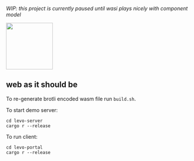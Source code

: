 _WIP: this project is currently paused until wasi plays nicely with component model_

<img src="https://raw.githubusercontent.com/velostudio/levo/main/levo.png" width="128" />

## web as it should be

To re-generate brotli encoded wasm file run `build.sh`.

To start demo server:

`cd levo-server`  
`cargo r --release`

To run client:

`cd levo-portal`  
`cargo r --release`
